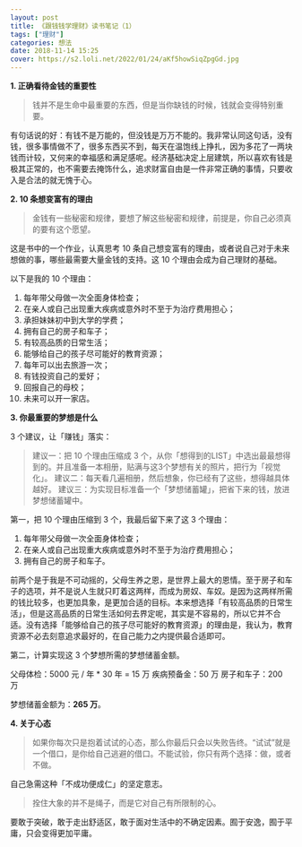 ```yaml
---
layout: post
title: 《跟钱钱学理财》读书笔记（1）
tags: ["理财"]
categories: 想法
date: 2018-11-14 15:25
cover: https://s2.loli.net/2022/01/24/aKf5howSiqZpgGd.jpg
---
```


**1. 正确看待金钱的重要性**

> 钱并不是生命中最重要的东西，但是当你缺钱的时候，钱就会变得特别重要。

有句话说的好：有钱不是万能的，但没钱是万万不能的。我非常认同这句话，没有钱，很多事情做不了，很多东西买不到，每天在温饱线上挣扎，因为多花了一两块钱而计较，又何来的幸福感和满足感呢。经济基础决定上层建筑，所以喜欢有钱是极其正常的，也不需要去掩饰什么，追求财富自由是一件非常正确的事情，只要收入是合法的就无愧于心。

**2. 10 条想变富有的理由**

> 金钱有一些秘密和规律，要想了解这些秘密和规律，前提是，你自己必须真的要有这个愿望。

这是书中的一个作业，认真思考 10 条自己想变富有的理由，或者说自己对于未来想做的事，哪些最需要大量金钱的支持。这 10 个理由会成为自己理财的基础。

以下是我的 10 个理由：

1. 每年带父母做一次全面身体检查；
2. 在亲人或自己出现重大疾病或意外时不至于为治疗费用担心；
3. 承担妹妹初中到大学的学费；
4. 拥有自己的房子和车子；
5. 有较高品质的日常生活；
6. 能够给自己的孩子尽可能好的教育资源；
7. 每年可以出去旅游一次；
8. 有钱投资自己的爱好；
9. 回报自己的母校；
10. 未来可以开一家店。

**3. 你最重要的梦想是什么**

3 个建议，让「赚钱」落实：

> 建议一：把 10 个理由压缩成 3 个，从你「想得到的LIST」中选出最最想得到的。并且准备一本相册，贴满与这3个梦想有关的照片，把行为「视觉化」。
> 建议二：每天看几遍相册，然后想象，你已经有了这些，想得越具体越好。
> 建议三：为实现目标准备一个「梦想储蓄罐」，把省下来的钱，放进梦想储蓄罐中。

第一，把 10 个理由压缩到 3 个，我最后留下来了这 3 个理由：

1. 每年带父母做一次全面身体检查；
2. 在亲人或自己出现重大疾病或意外时不至于为治疗费用担心；
3.  拥有自己的房子和车子。

前两个是于我是不可动摇的，父母生养之恩，是世界上最大的恩情。至于房子和车子的选项，并不是说人生就只盯着这两样，而成为房奴、车奴。是因为这两样所需的钱比较多，也更加具象，是更加合适的目标。本来想选择「有较高品质的日常生活」，但是这高品质的日常生活如何去界定呢，其实是不容易的，所以它并不合适。没有选择「能够给自己的孩子尽可能好的教育资源」的理由是，我认为，教育资源不必去刻意追求最好的，在自己能力之内提供最合适即可。

第二，计算实现这 3 个梦想所需的梦想储蓄金额。

父母体检：5000 元 / 年 * 30 年 = 15 万
疾病预备金：50 万 
房子和车子：200 万

梦想储蓄金额为：**265 万**。

**4. 关于心态**

> 如果你每次只是抱着试试的心态，那么你最后只会以失败告终。“试试”就是一个借口，是你给自己逃避的借口。不能试验，你只有两个选择：做，或者不做。

自己急需这种「不成功便成仁」的坚定意志。

> 拴住大象的并不是绳子，而是它对自己有所限制的心。

要敢于突破，敢于走出舒适区，敢于面对生活中的不确定因素。囿于安逸，囿于平庸，只会变得更加平庸。



